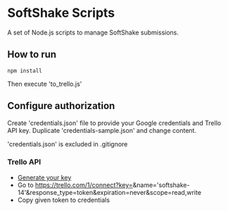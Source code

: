 # SoftShake Scripts

A set of Node.js scripts to manage SoftShake submissions.

## How to run
    
    npm install 

Then execute 'to_trello.js'

## Configure authorization

Create 'credentials.json' file to provide your Google credentials and Trello API key. Duplicate 'credentials-sample.json' and change content.

'credentials.json' is excluded in .gitignore

### Trello API 
 - [Generate your key](https://trello.com/1/appKey/generate)
 - Go to https://trello.com/1/connect?key=<your-api-key>&name='softshake-14'&response_type=token&expiration=never&scope=read,write
 - Copy given token to credentials
  

